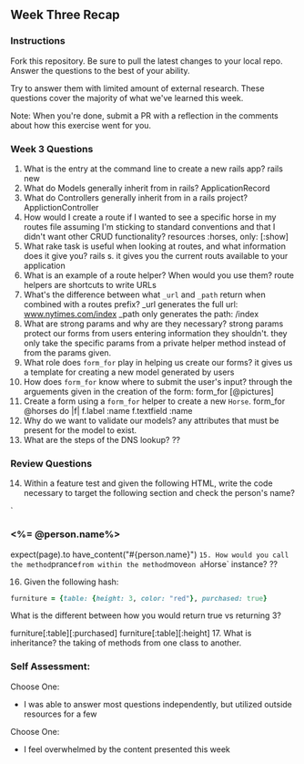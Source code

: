 ## Week Three Recap

### Instructions
Fork this repository. Be sure to pull the latest changes to your local repo. Answer the questions to the best of your ability.

Try to answer them with limited amount of external research. These questions cover the majority of what we've learned this week.

Note: When you're done, submit a PR with a reflection in the comments about how this exercise went for you.

### Week 3 Questions

1. What is the entry at the command line to create a new rails app?
rails new <app-name>
2. What do Models generally inherit from in rails?
  ApplicationRecord
3. What do Controllers generally inherit from in a rails project?
  ApplictionController
4. How would I create a route if I wanted to see a specific horse in my routes file assuming I'm sticking to standard conventions and that I didn't want other CRUD functionality?
  resources :horses, only: [:show]
5. What rake task is useful when looking at routes, and what information does it give you?
  rails s.  it gives you the current routs available to your application
6. What is an example of a route helper? When would you use them?
  route helpers are shortcuts to write URLs
7. What's the difference between what `_url` and `_path` return when combined with a routes prefix?
  _url generates the full url: www.nytimes.com/index
  _path only generates the path: /index
8. What are strong params and why are they necessary?
  strong params protect our forms from users entering information they shouldn't.
  they only take the specific params from a private helper method instead of from the params given.
9. What role does `form_for` play in helping us create our forms?
  it gives us a template for creating a new model generated by users
10. How does `form_for` know where to submit the user's input?
  through the arguements given in the creation of the form: form_for [@pictures]
11. Create a form using a `form_for` helper to create a new `Horse`.
  form_for @horses do |f|
  f.label :name
  f.textfield :name
12. Why do we want to validate our models?
  any attributes that must be present for the model to exist.
13. What are the steps of the DNS lookup?
  ??

### Review Questions
14. Within a feature test and given the following HTML, write the code necessary to target the following section and check the person's name?

  `<section id="personal-info">
    <h3><%= @person.name%></h3>
   </section>
   
   expect(page).to have_content("#{person.name}")
  `
15. How would you call the method `prance` from within the method `move` on a `Horse` instance?
  ??
  
16. Given the following hash:

```ruby
furniture = {table: {height: 3, color: "red"}, purchased: true}
```
What is the different between how you would return true vs returning 3?  

furniture[:table][:purchased]
furniture[:table][:height]
17. What is inheritance?
the taking of methods from one class to another.

### Self Assessment:
Choose One:

* I was able to answer most questions independently, but utilized outside resources for a few


Choose One:
* I feel overwhelmed by the content presented this week

